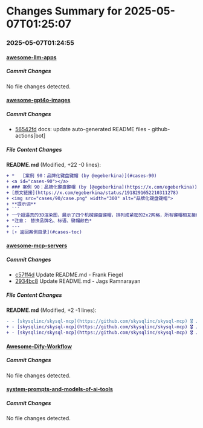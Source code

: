 # Changes Summary for 2025-05-07T01:25:07

### 2025-05-07T01:24:55

#### [awesome-llm-apps](https://github.com/Shubhamsaboo/awesome-llm-apps)

##### Commit Changes

No file changes detected.

#### [awesome-gpt4o-images](https://github.com/jamez-bondos/awesome-gpt4o-images)

##### Commit Changes

- [56542fd](https://github.com/jamez-bondos/awesome-gpt4o-images/commit/56542fd585bdf0c700c60dfbd4832ea2fb24d2bb) docs: update auto-generated README files - github-actions[bot]


##### File Content Changes

**README.md** (Modified, +22 -0 lines):

```diff
+ *   [案例 90：品牌化键盘键帽 (by @egeberkina)](#cases-90)
+ <a id="cases-90"></a>
+ ### 案例 90：品牌化键盘键帽 (by [@egeberkina](https://x.com/egeberkina))
+ [原文链接](https://x.com/egeberkina/status/1918291652210311278)
+ <img src="cases/90/case.png" width="300" alt="品牌化键盘键帽">
+ **提示词**
+ ```
+ 一个超逼真的3D渲染图，展示了四个机械键盘键帽，排列成紧密的2x2网格，所有键帽相互接触。从等轴测角度观察。一个键帽是透明的，上面用红色印刷着“{just}”字样。另外三个键帽采用颜色：{黑色、紫色和白色}。一个键帽上带有Github的Logo。另外两个键帽上分别写着“{fork}”和“{it}”。逼真的塑料纹理，圆润的雕刻键帽，柔和的阴影，干净的浅灰色背景。
+ *注意： 替换品牌名、标语、键帽颜色*
+ ---
+ [⬆️ 返回案例目录](#cases-toc)
```



#### [awesome-mcp-servers](https://github.com/punkpeye/awesome-mcp-servers)

##### Commit Changes

- [c57ff4d](https://github.com/punkpeye/awesome-mcp-servers/commit/c57ff4dea60f19eb0aff0d5743544839cf2be905) Update README.md - Frank Fiegel
- [2934bc8](https://github.com/punkpeye/awesome-mcp-servers/commit/2934bc8c5e6d2a824bdd109f9fd83dc3160ba113) Update README.md - Jags Ramnarayan


##### File Content Changes

**README.md** (Modified, +2 -1 lines):

```diff
- - [skysqlinc/skysql-mcp](https://github.com/skysqlinc/skysql-mcp) 🎖️ ☁️ - Serverless(Free) MariaDB(MySQL compatible) Cloud DB MCP server. Tools to launch, delete, execute SQL and work with DB level AI agents for accurate text-2-sql and conversations. Essentially a "semantic layer" for your DBs enabling AI apps.
+ - [skysqlinc/skysql-mcp](https://github.com/skysqlinc/skysql-mcp) 🎖️ ☁️ - Serverless MariaDB Cloud DB MCP server. Tools to launch, delete, execute SQL and work with DB level AI agents for accurate text-2-sql and conversations.
+ - [skysqlinc/skysql-mcp](https://github.com/skysqlinc/skysql-mcp) 🎖️ ☁️ - Serverless(Free) MariaDB(MySQL compatible) Cloud DB MCP server. Tools to launch, delete, execute SQL and work with DB level AI agents for accurate text-2-sql and conversations. Essentially a "semantic layer" for your DBs enabling AI apps.
```



#### [Awesome-Dify-Workflow](https://github.com/svcvit/Awesome-Dify-Workflow)

##### Commit Changes

No file changes detected.

#### [system-prompts-and-models-of-ai-tools](https://github.com/x1xhlol/system-prompts-and-models-of-ai-tools)

##### Commit Changes

No file changes detected.
